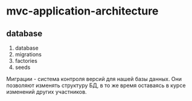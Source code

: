 # mvc-application-architecture

## database

1. database
  1. migrations
  1. factories
  1. seeds

Миграции - система контроля версий для нашей базы данных. Они позволяют изменять структуру БД, в то же время оставаясь в курсе изменений других участников.

